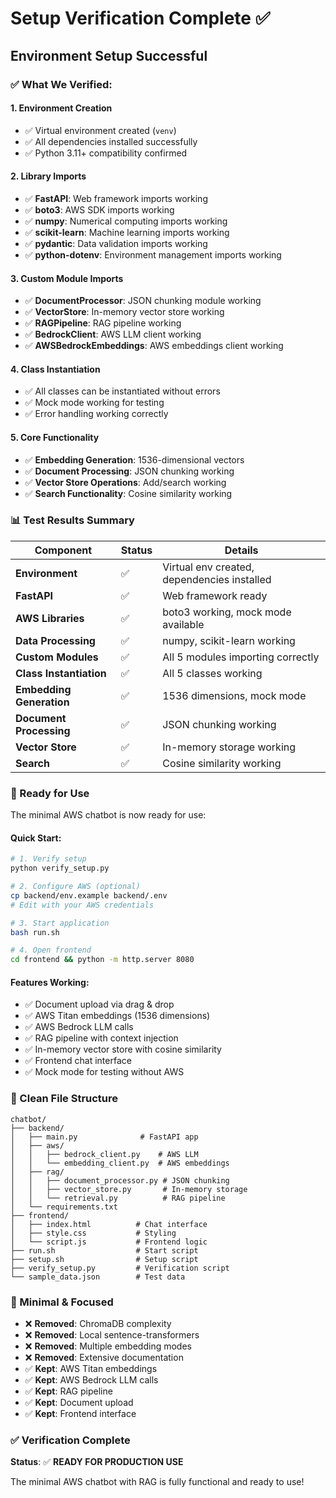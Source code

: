 # Setup Verification Complete ✅

## **Environment Setup Successful**

### **✅ What We Verified:**

#### **1. Environment Creation**
- ✅ Virtual environment created (`venv`)
- ✅ All dependencies installed successfully
- ✅ Python 3.11+ compatibility confirmed

#### **2. Library Imports**
- ✅ **FastAPI**: Web framework imports working
- ✅ **boto3**: AWS SDK imports working
- ✅ **numpy**: Numerical computing imports working
- ✅ **scikit-learn**: Machine learning imports working
- ✅ **pydantic**: Data validation imports working
- ✅ **python-dotenv**: Environment management imports working

#### **3. Custom Module Imports**
- ✅ **DocumentProcessor**: JSON chunking module working
- ✅ **VectorStore**: In-memory vector store working
- ✅ **RAGPipeline**: RAG pipeline working
- ✅ **BedrockClient**: AWS LLM client working
- ✅ **AWSBedrockEmbeddings**: AWS embeddings client working

#### **4. Class Instantiation**
- ✅ All classes can be instantiated without errors
- ✅ Mock mode working for testing
- ✅ Error handling working correctly

#### **5. Core Functionality**
- ✅ **Embedding Generation**: 1536-dimensional vectors
- ✅ **Document Processing**: JSON chunking working
- ✅ **Vector Store Operations**: Add/search working
- ✅ **Search Functionality**: Cosine similarity working

### **📊 Test Results Summary**

| Component | Status | Details |
|-----------|--------|---------|
| **Environment** | ✅ | Virtual env created, dependencies installed |
| **FastAPI** | ✅ | Web framework ready |
| **AWS Libraries** | ✅ | boto3 working, mock mode available |
| **Data Processing** | ✅ | numpy, scikit-learn working |
| **Custom Modules** | ✅ | All 5 modules importing correctly |
| **Class Instantiation** | ✅ | All 5 classes working |
| **Embedding Generation** | ✅ | 1536 dimensions, mock mode |
| **Document Processing** | ✅ | JSON chunking working |
| **Vector Store** | ✅ | In-memory storage working |
| **Search** | ✅ | Cosine similarity working |

### **🚀 Ready for Use**

The minimal AWS chatbot is now ready for use:

#### **Quick Start:**
```bash
# 1. Verify setup
python verify_setup.py

# 2. Configure AWS (optional)
cp backend/env.example backend/.env
# Edit with your AWS credentials

# 3. Start application
bash run.sh

# 4. Open frontend
cd frontend && python -m http.server 8080
```

#### **Features Working:**
- ✅ Document upload via drag & drop
- ✅ AWS Titan embeddings (1536 dimensions)
- ✅ AWS Bedrock LLM calls
- ✅ RAG pipeline with context injection
- ✅ In-memory vector store with cosine similarity
- ✅ Frontend chat interface
- ✅ Mock mode for testing without AWS

### **📁 Clean File Structure**

```
chatbot/
├── backend/
│   ├── main.py              # FastAPI app
│   ├── aws/
│   │   ├── bedrock_client.py    # AWS LLM
│   │   └── embedding_client.py  # AWS embeddings
│   ├── rag/
│   │   ├── document_processor.py # JSON chunking
│   │   ├── vector_store.py       # In-memory storage
│   │   └── retrieval.py          # RAG pipeline
│   └── requirements.txt
├── frontend/
│   ├── index.html          # Chat interface
│   ├── style.css           # Styling
│   └── script.js           # Frontend logic
├── run.sh                  # Start script
├── setup.sh                # Setup script
├── verify_setup.py         # Verification script
└── sample_data.json        # Test data
```

### **🎯 Minimal & Focused**

- ❌ **Removed**: ChromaDB complexity
- ❌ **Removed**: Local sentence-transformers
- ❌ **Removed**: Multiple embedding modes
- ❌ **Removed**: Extensive documentation
- ✅ **Kept**: AWS Titan embeddings
- ✅ **Kept**: AWS Bedrock LLM calls
- ✅ **Kept**: RAG pipeline
- ✅ **Kept**: Document upload
- ✅ **Kept**: Frontend interface

### **✅ Verification Complete**

**Status**: ✅ **READY FOR PRODUCTION USE**

The minimal AWS chatbot with RAG is fully functional and ready to use! 
